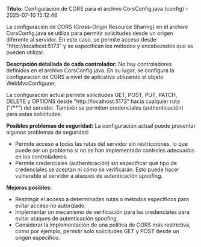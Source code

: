 **Título:** Configuración de CORS para el archivo CorsConfig.java (config) - 2025-07-10 15:12:46

La configuración de CORS (Cross-Origin Resource Sharing) en el archivo CorsConfig.java se utiliza para permitir solicitudes desde un origen diferente al servidor. En este caso, se permite acceso desde "http://localhost:5173" y se especifican los métodos y encabezados que se pueden utilizar.

**Descripción detallada de cada controlador:** No hay controladores definidos en el archivo CorsConfig.java. En su lugar, se configura la configuración de CORS a nivel de aplicativo utilizando el objeto WebMvcConfigurer.

La configuración actual permite solicitudes GET, POST, PUT, PATCH, DELETE y OPTIONS desde "http://localhost:5173" hacia cualquier ruta ("/**") del servidor. También se permiten credenciales (authenticación) para estas solicitudes.

**Posibles problemas de seguridad:** La configuración actual puede presentar algunos problemas de seguridad:

* Permite acceso a todas las rutas del servidor sin restricciones, lo que puede ser un problema si no se han implementado controles adecuados en los controladores.
* Permite credenciales (authenticación) sin especificar qué tipo de credenciales se aceptan ni cómo se verificarán. Esto puede hacer vulnerable al servidor a ataques de autenticación spoofing.

**Mejoras posibles:**

* Restringir el acceso a determinadas rutas o métodos específicos para evitar acceso no autorizado.
* Implementar un mecanismo de verificación para las credenciales para evitar ataques de autenticación spoofing.
* Considerar la implementación de una política de CORS más restrictiva, como por ejemplo, permitir solo solicitudes GET y POST desde un origen especifico.